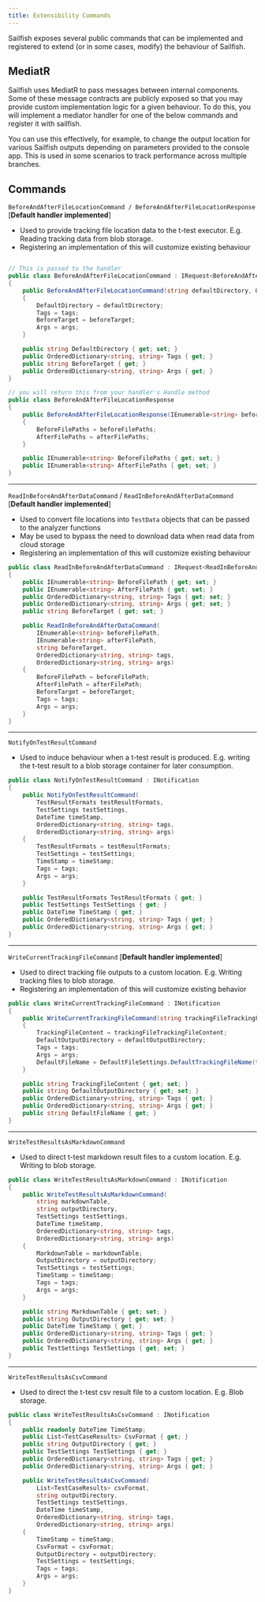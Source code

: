 ```yaml
---
title: Extensibility Commands
---
```


Sailfish exposes several public commands that can be implemented and registered to extend (or in some cases, modify) the behaviour of Sailfish.

## MediatR

Sailfish uses MediatR to pass messages between internal components. Some of these message contracts are publicly exposed so that you may provide custom implementation logic for a given behaviour. To do this, you will implement a mediator handler for one of the below commands and register it with sailfish.

You can use this effectively, for example, to change the output location for various Sailfish outputs depending on parameters provided to the console app. This is used in some scenarios to track performance across multiple branches.

## Commands

`BeforeAndAfterFileLocationCommand / BeforeAndAfterFileLocationResponse` [**Default handler implemented**]

- Used to provide tracking file location data to the t-test executor. E.g. Reading tracking data from blob storage.
- Registering an implementation of this will customize existing behaviour

```csharp

// This is passed to the handler
public class BeforeAndAfterFileLocationCommand : IRequest<BeforeAndAfterFileLocationResponse>
{
    public BeforeAndAfterFileLocationCommand(string defaultDirectory, OrderedDictionary<string, string> tags, string beforeTarget, OrderedDictionary<string, string> args)
    {
        DefaultDirectory = defaultDirectory;
        Tags = tags;
        BeforeTarget = beforeTarget;
        Args = args;
    }

    public string DefaultDirectory { get; set; }
    public OrderedDictionary<string, string> Tags { get; }
    public string BeforeTarget { get; }
    public OrderedDictionary<string, string> Args { get; }
}

// you will return this from your handler's Handle method
public class BeforeAndAfterFileLocationResponse
{
    public BeforeAndAfterFileLocationResponse(IEnumerable<string> beforeFilePaths, IEnumerable<string> afterFilePaths)
    {
        BeforeFilePaths = beforeFilePaths;
        AfterFilePaths = afterFilePaths;
    }

    public IEnumerable<string> BeforeFilePaths { get; set; }
    public IEnumerable<string> AfterFilePaths { get; set; }
}
```

---

`ReadInBeforeAndAfterDataCommand` / `ReadInBeforeAndAfterDataCommand` [**Default handler implemented**]

- Used to convert file locations into `TestData` objects that can be passed to the analyzer functions
- May be used to bypass the need to download data when read data from cloud storage
- Registering an implementation of this will customize existing behaviour

```csharp
public class ReadInBeforeAndAfterDataCommand : IRequest<ReadInBeforeAndAfterDataResponse>
{
    public IEnumerable<string> BeforeFilePath { get; set; }
    public IEnumerable<string> AfterFilePath { get; set; }
    public OrderedDictionary<string, string> Tags { get; set; }
    public OrderedDictionary<string, string> Args { get; set; }
    public string BeforeTarget { get; set; }

    public ReadInBeforeAndAfterDataCommand(
        IEnumerable<string> beforeFilePath,
        IEnumerable<string> afterFilePath,
        string beforeTarget,
        OrderedDictionary<string, string> tags,
        OrderedDictionary<string, string> args)
    {
        BeforeFilePath = beforeFilePath;
        AfterFilePath = afterFilePath;
        BeforeTarget = beforeTarget;
        Tags = tags;
        Args = args;
    }
}
```

---

`NotifyOnTestResultCommand`

- Used to induce behaviour when a t-test result is produced. E.g. writing the t-test result to a blob storage container for later consumption.

```csharp
public class NotifyOnTestResultCommand : INotification
{
    public NotifyOnTestResultCommand(
        TestResultFormats testResultFormats,
        TestSettings testSettings,
        DateTime timeStamp,
        OrderedDictionary<string, string> tags,
        OrderedDictionary<string, string> args)
    {
        TestResultFormats = testResultFormats;
        TestSettings = testSettings;
        TimeStamp = timeStamp;
        Tags = tags;
        Args = args;
    }

    public TestResultFormats TestResultFormats { get; }
    public TestSettings TestSettings { get; }
    public DateTime TimeStamp { get; }
    public OrderedDictionary<string, string> Tags { get; }
    public OrderedDictionary<string, string> Args { get; }
}
```

---

`WriteCurrentTrackingFileCommand` [**Default handler implemented**]

- Used to direct tracking file outputs to a custom location. E.g. Writing tracking files to blob storage.
- Registering an implementation of this will customize existing behavior

```csharp
public class WriteCurrentTrackingFileCommand : INotification
{
    public WriteCurrentTrackingFileCommand(string trackingFileTrackingFileContent, string defaultOutputDirectory, DateTime timeStamp, OrderedDictionary<string, string> tags, OrderedDictionary<string, string> args)
    {
        TrackingFileContent = trackingFileTrackingFileContent;
        DefaultOutputDirectory = defaultOutputDirectory;
        Tags = tags;
        Args = args;
        DefaultFileName = DefaultFileSettings.DefaultTrackingFileName(timeStamp);
    }

    public string TrackingFileContent { get; set; }
    public string DefaultOutputDirectory { get; set; }
    public OrderedDictionary<string, string> Tags { get; }
    public OrderedDictionary<string, string> Args { get; }
    public string DefaultFileName { get; }
}
```

---

`WriteTestResultsAsMarkdownCommand`

- Used to direct t-test markdown result files to a custom location. E.g. Writing to blob storage.

```csharp
public class WriteTestResultsAsMarkdownCommand : INotification
{
    public WriteTestResultsAsMarkdownCommand(
        string markdownTable,
        string outputDirectory,
        TestSettings testSettings,
        DateTime timeStamp,
        OrderedDictionary<string, string> tags,
        OrderedDictionary<string, string> args)
    {
        MarkdownTable = markdownTable;
        OutputDirectory = outputDirectory;
        TestSettings = testSettings;
        TimeStamp = timeStamp;
        Tags = tags;
        Args = args;
    }

    public string MarkdownTable { get; set; }
    public string OutputDirectory { get; set; }
    public DateTime TimeStamp { get; }
    public OrderedDictionary<string, string> Tags { get; }
    public OrderedDictionary<string, string> Args { get; }
    public TestSettings TestSettings { get; set; }
}
```

---

`WriteTestResultsAsCsvCommand`

- Used to direct the t-test csv result file to a custom location. E.g. Blob storage.

```csharp
public class WriteTestResultsAsCsvCommand : INotification
{
    public readonly DateTime TimeStamp;
    public List<TestCaseResults> CsvFormat { get; }
    public string OutputDirectory { get; }
    public TestSettings TestSettings { get; }
    public OrderedDictionary<string, string> Tags { get; }
    public OrderedDictionary<string, string> Args { get; }

    public WriteTestResultsAsCsvCommand(
        List<TestCaseResults> csvFormat,
        string outputDirectory,
        TestSettings testSettings,
        DateTime timeStamp,
        OrderedDictionary<string, string> tags,
        OrderedDictionary<string, string> args)
    {
        TimeStamp = timeStamp;
        CsvFormat = csvFormat;
        OutputDirectory = outputDirectory;
        TestSettings = testSettings;
        Tags = tags;
        Args = args;
    }
}
```
